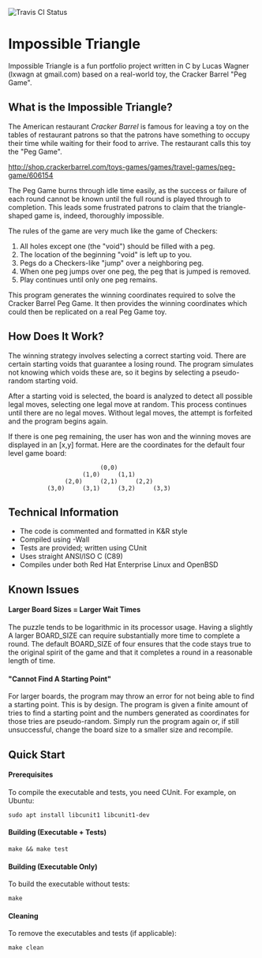 ![Travis CI Status](https://travis-ci.org/lxwagn/impossible-triangle.svg?branch=master)

# Impossible Triangle

Impossible Triangle is a fun portfolio project written in C by 
Lucas Wagner (lxwagn at gmail.com) based on a real-world toy,
the Cracker Barrel "Peg Game".

## What is the Impossible Triangle?

The American restaurant *Cracker Barrel* is famous for leaving a 
toy on the tables of restaurant patrons so that the patrons have 
something to occupy their time while waiting for their food
to arrive. The restaurant calls this toy the "Peg Game".

http://shop.crackerbarrel.com/toys-games/games/travel-games/peg-game/606154

The Peg Game burns through idle time easily, as the success or failure of 
each round cannot be known until the full round is played through to 
completion. This leads some frustrated patrons to claim that the 
triangle-shaped game is, indeed, thoroughly impossible.

The rules of the game are very much like the game of Checkers:

1. All holes except one (the "void") should be filled with a peg.
2. The location of the beginning "void" is left up to you.
3. Pegs do a Checkers-like "jump" over a neighboring peg.
4. When one peg jumps over one peg, the peg that is jumped is removed.
5. Play continues until only one peg remains.

This program generates the winning coordinates required to solve the 
Cracker Barrel Peg Game. It then provides the winning coordinates 
which could then be replicated on a real Peg Game toy.

## How Does It Work?

The winning strategy involves selecting a correct starting void. There 
are certain starting voids that guarantee a losing round. The program
simulates not knowing which voids these are, so it begins by selecting 
a pseudo-random starting void.

After a starting void is selected, the board is analyzed to detect all
possible legal moves, selecting one legal move at random. This process
continues until there are no legal moves. Without legal moves, the attempt
is forfeited and the program begins again.

If there is one peg remaining, the user has won and the winning moves
are displayed in an [x,y] format. Here are the coordinates for the 
default four level game board:

                              (0,0)
                         (1,0)     (1,1)
                    (2,0)     (2,1)     (2,2)
               (3,0)     (3,1)     (3,2)     (3,3)

## Technical Information

- The code is commented and formatted in K&R style
- Compiled using -Wall
- Tests are provided; written using CUnit 
- Uses straight ANSI/ISO C (C89)
- Compiles under both Red Hat Enterprise Linux and OpenBSD

## Known Issues 

#### Larger Board Sizes = Larger Wait Times
The puzzle tends to be logarithmic in its processor usage. Having a slightly 
A larger BOARD_SIZE can require substantially more time to complete a round. 
The default BOARD_SIZE of four ensures that the code stays true to the original
spirit of the game and that it completes a round in a reasonable length of time.

#### "Cannot Find A Starting Point"
For larger boards, the program may throw an error for not being 
able to find a starting point. This is by design. The program is given a 
finite amount of tries to find a starting point and the numbers generated
as coordinates for those tries are pseudo-random. Simply run the program
again or, if still unsuccessful, change the board size to a smaller size 
and recompile.

## Quick Start

#### Prerequisites
To compile the executable and tests, you need CUnit. For example, on Ubuntu:

    sudo apt install libcunit1 libcunit1-dev

#### Building (Executable + Tests)

    make && make test

#### Building (Executable Only)
To build the executable without tests:

    make 

#### Cleaning
To remove the executables and tests (if applicable):

    make clean
